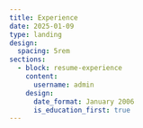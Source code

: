 ```yaml
---
title: Experience
date: 2025-01-09
type: landing
design:
  spacing: 5rem
sections:
  - block: resume-experience
    content:
      username: admin
    design:
      date_format: January 2006
      is_education_first: true
---
```

